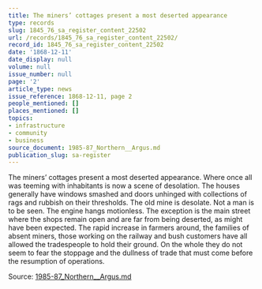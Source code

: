 ```yaml
---
title: The miners’ cottages present a most deserted appearance
type: records
slug: 1845_76_sa_register_content_22502
url: /records/1845_76_sa_register_content_22502/
record_id: 1845_76_sa_register_content_22502
date: '1868-12-11'
date_display: null
volume: null
issue_number: null
page: '2'
article_type: news
issue_reference: 1868-12-11, page 2
people_mentioned: []
places_mentioned: []
topics:
- infrastructure
- community
- business
source_document: 1985-87_Northern__Argus.md
publication_slug: sa-register
---
```


The miners’ cottages present a most deserted appearance.  Where once all was teeming with inhabitants is now a scene of desolation.  The houses generally have windows smashed and doors unhinged with collections of rags and rubbish on their thresholds.  The old mine is desolate.  Not a man is to be seen.  The engine hangs motionless.  The exception is the main street where the shops remain open and are far from being deserted, as might have been expected.  The rapid increase in farmers around, the families of absent miners, those working on the railway and bush customers have all allowed the tradespeople to hold their ground.  On the whole they do not seem to fear the stoppage and the dullness of trade that must come before the resumption of operations.

Source: [1985-87_Northern__Argus.md](/downloads/markdown/1985-87_Northern__Argus.md)
